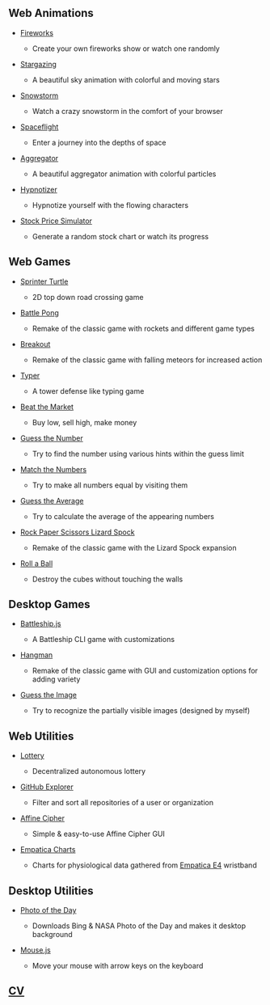 ## Web Animations

- [Fireworks](https://berkerol.github.io/fireworks)

  - Create your own fireworks show or watch one randomly

- [Stargazing](https://berkerol.github.io/stargazing)

  - A beautiful sky animation with colorful and moving stars

- [Snowstorm](https://berkerol.github.io/snowstorm)

  - Watch a crazy snowstorm in the comfort of your browser

- [Spaceflight](https://berkerol.github.io/spaceflight)

  - Enter a journey into the depths of space

- [Aggregator](https://berkerol.github.io/aggregator)

  - A beautiful aggregator animation with colorful particles

- [Hypnotizer](https://berkerol.github.io/hypnotizer)

  - Hypnotize yourself with the flowing characters

- [Stock Price Simulator](https://berkerol.github.io/stock-price-simulator)

  - Generate a random stock chart or watch its progress

## Web Games

- [Sprinter Turtle](https://berkerol.github.io/sprinter-turtle)

  - 2D top down road crossing game

- [Battle Pong](https://berkerol.github.io/battle-pong)

  - Remake of the classic game with rockets and different game types

- [Breakout](https://berkerol.github.io/breakout)

  - Remake of the classic game with falling meteors for increased action

- [Typer](https://berkerol.github.io/typer)

  - A tower defense like typing game

- [Beat the Market](https://berkerol.github.io/beat-the-market)

  - Buy low, sell high, make money

- [Guess the Number](https://berkerol.github.io/guess-the-number)

  - Try to find the number using various hints within the guess limit

- [Match the Numbers](https://berkerol.github.io/match-the-numbers)

  - Try to make all numbers equal by visiting them

- [Guess the Average](https://berkerol.github.io/guess-the-average)

  - Try to calculate the average of the appearing numbers

- [Rock Paper Scissors Lizard Spock](https://berkerol.github.io/rock-paper-scissors-lizard-spock)

  - Remake of the classic game with the Lizard Spock expansion

- [Roll a Ball](https://berkerol.github.io/roll-a-ball)

  - Destroy the cubes without touching the walls

## Desktop Games

- [Battleship.js](https://berkerol.github.io/battleshipjs)

  - A Battleship CLI game with customizations

- [Hangman](https://berkerol.github.io/hangman)

  - Remake of the classic game with GUI and customization options for adding variety

- [Guess the Image](https://berkerol.github.io/guess-the-image)

  - Try to recognize the partially visible images (designed by myself)

## Web Utilities

- [Lottery](https://berkerol.github.io/lottery)

  - Decentralized autonomous lottery

- [GitHub Explorer](https://berkerol.github.io/github-explorer)

  - Filter and sort all repositories of a user or organization

- [Affine Cipher](https://berkerol.github.io/affine-cipher)

  - Simple & easy-to-use Affine Cipher GUI

- [Empatica Charts](https://berkerol.github.io/empatica-charts)

  - Charts for physiological data gathered from [Empatica E4](https://www.empatica.com/research/e4/) wristband

## Desktop Utilities

- [Photo of the Day](https://berkerol.github.io/photo-of-the-day)

  - Downloads Bing & NASA Photo of the Day and makes it desktop background

- [Mouse.js](https://berkerol.github.io/mousejs)

  - Move your mouse with arrow keys on the keyboard

## [CV](https://berkerol.github.io/cv)
